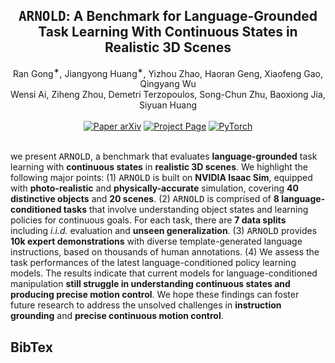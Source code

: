 <h2 align="center">
  <b><tt>ARNOLD</tt>: A Benchmark for Language-Grounded Task Learning With Continuous States in Realistic 3D Scenes</b>
</h2>

<div align="center" margin-bottom="6em">
Ran Gong<sup>✶</sup>, Jiangyong Huang<sup>✶</sup>, Yizhou Zhao, Haoran Geng, Xiaofeng Gao, Qingyang Wu </br> Wensi Ai, Ziheng Zhou, Demetri Terzopoulos, Song-Chun Zhu, Baoxiong Jia, Siyuan Huang
</div>
&nbsp;

<div align="center">
    <a href="placeholder" target="_blank">
    <img src="https://img.shields.io/badge/Paper-arXiv-green" alt="Paper arXiv"></a>
    <a href="https://arnold-benchmark.github.io" target="_blank">
    <img src="https://img.shields.io/badge/Page-ARNOLD-9cf" alt="Project Page"/></a>
    <a href="https://pytorch.org" target="_blank">
    <img src="https://img.shields.io/badge/Code-PyTorch-blue" alt="PyTorch"/></a>
</div>
&nbsp;

we present <tt>ARNOLD</tt>, a benchmark that evaluates **language-grounded** task learning with **continuous states** in **realistic 3D scenes**. We highlight the following major points: (1) <tt>ARNOLD</tt> is built on **NVIDIA Isaac Sim**, equipped with **photo-realistic** and **physically-accurate** simulation, covering **40 distinctive objects** and **20 scenes**. (2) <tt>ARNOLD</tt> is comprised of **8 language-conditioned tasks** that involve understanding object states and learning policies for continuous goals. For each task, there are **7 data splits** including *i.i.d.* evaluation and **unseen generalization**. (3) <tt>ARNOLD</tt> provides **10k expert demonstrations** with diverse template-generated language instructions, based on thousands of human annotations. (4) We assess the task performances of the latest language-conditioned policy learning models. The results indicate that current models for language-conditioned manipulation **still struggle in understanding continuous states and producing precise motion control**. We hope these findings can foster future research to address the unsolved challenges in **instruction grounding** and **precise continuous motion control**.

## BibTex
